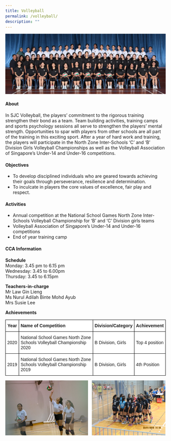 ```yaml
---
title: Volleyball
permalink: /volleyball/
description: ""
---
```

![](/images/CCA/2023/Volleyball/volleyball.jpg)

#### **About**

In SJC Volleyball, the players’ commitment to the rigorous training strengthen their bond as a team. Team building activities, training camps and sports psychology sessions all serve to strengthen the players’ mental strength. Opportunities to spar with players from other schools are all part of the training in this exciting sport. After a year of hard work and training, the players will participate in the North Zone Inter-Schools ‘C’ and ‘B’ Division Girls Volleyball Championships as well as the Volleyball Association of Singapore’s Under-14 and Under-16 competitions.

#### **Objectives**


*   To develop disciplined individuals who are geared towards achieving their goals through perseverance, resilience and determination.
*   To inculcate in players the core values of excellence, fair play and respect.

#### **Activities**

*   Annual competition at the National School Games North Zone Inter-Schools Volleyball Championship for ‘B’ and ‘C’ Division girls teams
*   Volleyball Association of Singapore’s Under-14 and Under-16 competitions
*   End of year training camp

#### **CCA Information**

**Schedule**
<br>Monday: 3.45 pm to 6.15 pm <br>Wednesday: 3.45 to 6.00pm  <br>Thursday: 3.45 to 6.15pm <br>

**Teachers-in-charge**&nbsp; <br>
Mr Law Gin Lieng <br>Ms Nurul Adilah Binte Mohd Ayub<br>Mrs Susie Lee

 **Achievements**

<style type="text/css">
.tg  {border-collapse:collapse;border-spacing:0;}
.tg td{border-color:black;border-style:solid;border-width:1px;font-family:Arial, sans-serif;font-size:14px;
  overflow:hidden;padding:10px 5px;word-break:normal;}
.tg th{border-color:black;border-style:solid;border-width:1px;font-family:Arial, sans-serif;font-size:14px;
  font-weight:normal;overflow:hidden;padding:10px 5px;word-break:normal;}
.tg .tg-9hzb{background-color:#FFF;font-weight:bold;text-align:center;vertical-align:top}
.tg .tg-dgl5{background-color:#FFF;font-weight:bold;text-align:left;vertical-align:top}
.tg .tg-f4yw{background-color:#FFF;text-align:center;vertical-align:middle}
.tg .tg-zr06{background-color:#FFF;text-align:left;vertical-align:middle}
</style>
<table class="tg">
<thead>
  <tr>
    <th class="tg-9hzb">Year<br></th>
    <th class="tg-dgl5">Name of Competition<br></th>
    <th class="tg-dgl5">Division/Category<br></th>
    <th class="tg-dgl5">Achievement<br></th>
  </tr>
</thead>
<tbody>
  <tr>
    <td class="tg-f4yw">2020<br></td>
    <td class="tg-zr06">National School Games North Zone Schools Volleyball Championship 2020<br></td>
    <td class="tg-zr06">B Division, Girls<br></td>
    <td class="tg-zr06">Top 4 position<br></td>
  </tr>
  <tr>
    <td class="tg-f4yw">2019<br></td>
    <td class="tg-zr06">National School Games North Zone Schools Volleyball Championship 2019<br></td>
    <td class="tg-zr06">B Division, Girls<br></td>
    <td class="tg-zr06">4th Position</td>
  </tr>
</tbody>
</table>

  

![](/images/CCA/Physical%20Sports/Volleyball/V2.png)